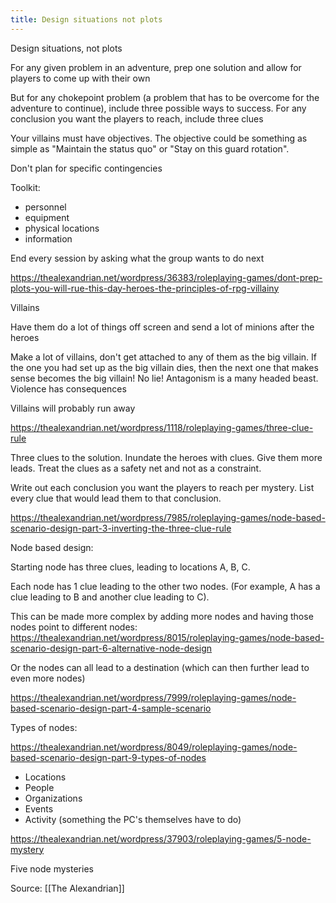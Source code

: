 ```yaml
---
title: Design situations not plots
---
```


Design situations, not plots 

For any given problem in an adventure, prep one solution and allow for players to come up with their own

But for any chokepoint problem (a problem that has to be overcome for the adventure to continue), include three possible ways to success. For any conclusion you want the players to reach, include three clues 

Your villains must have objectives. The objective could be something as simple as "Maintain the status quo" or "Stay on this guard rotation". 

Don't plan for specific contingencies 

Toolkit: 
- personnel
- equipment 
- physical locations 
- information 

End every session by asking what the group wants to do next 

https://thealexandrian.net/wordpress/36383/roleplaying-games/dont-prep-plots-you-will-rue-this-day-heroes-the-principles-of-rpg-villainy

Villains 

Have them do a lot of things off screen and send a lot of minions after the heroes 

Make a lot of villains, don't get attached to any of them as the big villain. If the one you had set up as the big villain dies, then the next one that makes sense becomes the big villain! No lie! Antagonism is a many headed beast. Violence has consequences 

Villains will probably run away 

https://thealexandrian.net/wordpress/1118/roleplaying-games/three-clue-rule

Three clues to the solution. Inundate the heroes with clues. Give them more leads. Treat the clues as a safety net and not as a constraint. 

Write out each conclusion you want the players to reach per mystery. List every clue that would lead them to that conclusion.

https://thealexandrian.net/wordpress/7985/roleplaying-games/node-based-scenario-design-part-3-inverting-the-three-clue-rule

Node based design: 

Starting node has three clues, leading to locations A, B, C.

Each node has 1 clue leading to the other two nodes. (For example, A has a clue leading to B and another clue leading to C). 

This can be made more complex by adding more nodes and having those nodes point to different nodes: https://thealexandrian.net/wordpress/8015/roleplaying-games/node-based-scenario-design-part-6-alternative-node-design 

Or the nodes can all lead to a destination (which can then further lead to even more nodes)

https://thealexandrian.net/wordpress/7999/roleplaying-games/node-based-scenario-design-part-4-sample-scenario


Types of nodes: 

https://thealexandrian.net/wordpress/8049/roleplaying-games/node-based-scenario-design-part-9-types-of-nodes

- Locations
- People 
- Organizations 
- Events 
- Activity (something the PC's themselves have to do)


https://thealexandrian.net/wordpress/37903/roleplaying-games/5-node-mystery

Five node mysteries 

Source: [[The Alexandrian]]
